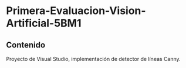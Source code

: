 # Primera-Evaluacion-Vision-Artificial-5BM1
## Contenido
Proyecto de Visual Studio, implementación de detector de líneas Canny.
